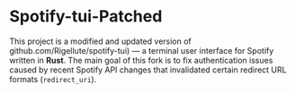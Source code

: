 # Spotify-tui-Patched
This project is a modified and updated version of github.com/Rigellute/spotify-tui) — a terminal user interface for Spotify written in **Rust**.   The main goal of this fork is to fix authentication issues caused by recent Spotify API changes that invalidated certain redirect URL formats (`redirect_uri`).
